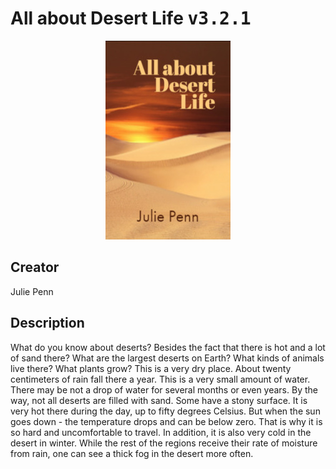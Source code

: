 
# All about Desert Life <kbd>v3.2.1</kbd>

<center>
  <img src="./cover-1024.jpg"/>
</center>

## Creator
Julie Penn

## Description
What do you know about deserts? Besides the fact that there is hot and a lot of sand there? What are the largest deserts on Earth? What kinds of animals live there? What plants grow? This is a very dry place. About twenty centimeters of rain fall there a year. This is a very small amount of water. There may be not a drop of water for several months or even years. By the way, not all deserts are filled with sand. Some have a stony surface. It is very hot there during the day, up to fifty degrees Celsius. But when the sun goes down - the temperature drops and can be below zero. That is why it is so hard and uncomfortable to travel. In addition, it is also very cold in the desert in winter. While the rest of the regions receive their rate of moisture from rain, one can see a thick fog in the desert more often.  
